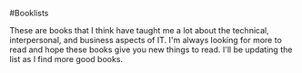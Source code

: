 #Booklists

These are books that I think have taught me a lot about the technical, interpersonal, and business aspects of IT. 
I'm always looking for more to read and hope these books give you new things to read. I'll be updating the list as I find more good books.
